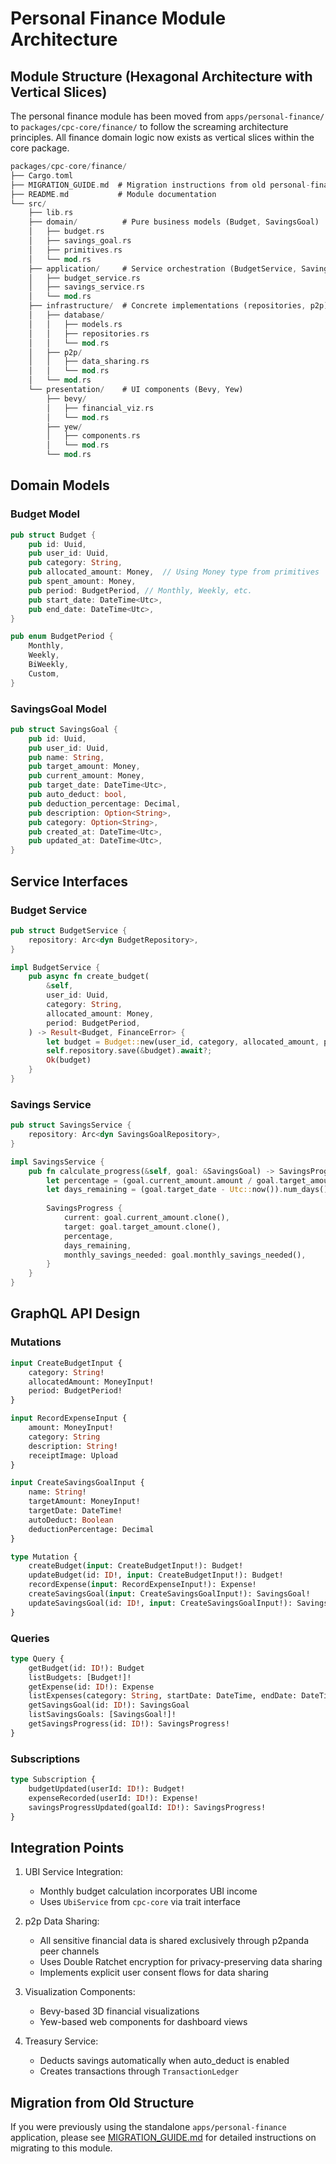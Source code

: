# Personal Finance Module Architecture

## Module Structure (Hexagonal Architecture with Vertical Slices)

The personal finance module has been moved from `apps/personal-finance/` to `packages/cpc-core/finance/` to follow the screaming architecture principles. All finance domain logic now exists as vertical slices within the core package.

```rust
packages/cpc-core/finance/
├── Cargo.toml
├── MIGRATION_GUIDE.md  # Migration instructions from old personal-finance app
├── README.md           # Module documentation
└── src/
    ├── lib.rs
    ├── domain/          # Pure business models (Budget, SavingsGoal)
    │   ├── budget.rs
    │   ├── savings_goal.rs
    │   ├── primitives.rs
    │   └── mod.rs
    ├── application/     # Service orchestration (BudgetService, SavingsService)
    │   ├── budget_service.rs
    │   ├── savings_service.rs
    │   └── mod.rs
    ├── infrastructure/  # Concrete implementations (repositories, p2p)
    │   ├── database/
    │   │   ├── models.rs
    │   │   ├── repositories.rs
    │   │   └── mod.rs
    │   ├── p2p/
    │   │   ├── data_sharing.rs
    │   │   └── mod.rs
    │   └── mod.rs
    └── presentation/    # UI components (Bevy, Yew)
        ├── bevy/
        │   ├── financial_viz.rs
        │   └── mod.rs
        ├── yew/
        │   ├── components.rs
        │   └── mod.rs
        └── mod.rs
```

## Domain Models

### Budget Model
```rust
pub struct Budget {
    pub id: Uuid,
    pub user_id: Uuid,
    pub category: String,
    pub allocated_amount: Money,  // Using Money type from primitives
    pub spent_amount: Money,
    pub period: BudgetPeriod, // Monthly, Weekly, etc.
    pub start_date: DateTime<Utc>,
    pub end_date: DateTime<Utc>,
}

pub enum BudgetPeriod {
    Monthly,
    Weekly,
    BiWeekly,
    Custom,
}
```

### SavingsGoal Model
```rust
pub struct SavingsGoal {
    pub id: Uuid,
    pub user_id: Uuid,
    pub name: String,
    pub target_amount: Money,
    pub current_amount: Money,
    pub target_date: DateTime<Utc>,
    pub auto_deduct: bool,
    pub deduction_percentage: Decimal,
    pub description: Option<String>,
    pub category: Option<String>,
    pub created_at: DateTime<Utc>,
    pub updated_at: DateTime<Utc>,
}
```

## Service Interfaces

### Budget Service
```rust
pub struct BudgetService {
    repository: Arc<dyn BudgetRepository>,
}

impl BudgetService {
    pub async fn create_budget(
        &self,
        user_id: Uuid,
        category: String,
        allocated_amount: Money,
        period: BudgetPeriod,
    ) -> Result<Budget, FinanceError> {
        let budget = Budget::new(user_id, category, allocated_amount, period, Utc::now(), calculate_end_date(Utc::now(), period));
        self.repository.save(&budget).await?;
        Ok(budget)
    }
}
```

### Savings Service
```rust
pub struct SavingsService {
    repository: Arc<dyn SavingsGoalRepository>,
}

impl SavingsService {
    pub fn calculate_progress(&self, goal: &SavingsGoal) -> SavingsProgress {
        let percentage = (goal.current_amount.amount / goal.target_amount.amount) * dec!(100);
        let days_remaining = (goal.target_date - Utc::now()).num_days();
        
        SavingsProgress {
            current: goal.current_amount.clone(),
            target: goal.target_amount.clone(),
            percentage,
            days_remaining,
            monthly_savings_needed: goal.monthly_savings_needed(),
        }
    }
}
```

## GraphQL API Design

### Mutations
```graphql
input CreateBudgetInput {
    category: String!
    allocatedAmount: MoneyInput!
    period: BudgetPeriod!
}

input RecordExpenseInput {
    amount: MoneyInput!
    category: String
    description: String!
    receiptImage: Upload
}

input CreateSavingsGoalInput {
    name: String!
    targetAmount: MoneyInput!
    targetDate: DateTime!
    autoDeduct: Boolean
    deductionPercentage: Decimal
}

type Mutation {
    createBudget(input: CreateBudgetInput!): Budget!
    updateBudget(id: ID!, input: CreateBudgetInput!): Budget!
    recordExpense(input: RecordExpenseInput!): Expense!
    createSavingsGoal(input: CreateSavingsGoalInput!): SavingsGoal!
    updateSavingsGoal(id: ID!, input: CreateSavingsGoalInput!): SavingsGoal!
}
```

### Queries
```graphql
type Query {
    getBudget(id: ID!): Budget
    listBudgets: [Budget!]!
    getExpense(id: ID!): Expense
    listExpenses(category: String, startDate: DateTime, endDate: DateTime): [Expense!]!
    getSavingsGoal(id: ID!): SavingsGoal
    listSavingsGoals: [SavingsGoal!]!
    getSavingsProgress(id: ID!): SavingsProgress!
}
```

### Subscriptions
```graphql
type Subscription {
    budgetUpdated(userId: ID!): Budget!
    expenseRecorded(userId: ID!): Expense!
    savingsProgressUpdated(goalId: ID!): SavingsProgress!
}
```

## Integration Points

1. UBI Service Integration:
   - Monthly budget calculation incorporates UBI income
   - Uses `UbiService` from `cpc-core` via trait interface

2. p2p Data Sharing:
   - All sensitive financial data is shared exclusively through p2panda peer channels
   - Uses Double Ratchet encryption for privacy-preserving data sharing
   - Implements explicit user consent flows for data sharing

3. Visualization Components:
   - Bevy-based 3D financial visualizations
   - Yew-based web components for dashboard views

4. Treasury Service:
   - Deducts savings automatically when auto_deduct is enabled
   - Creates transactions through `TransactionLedger`

## Migration from Old Structure

If you were previously using the standalone `apps/personal-finance` application, please see [MIGRATION_GUIDE.md](../cpc-core/finance/MIGRATION_GUIDE.md) for detailed instructions on migrating to this module.